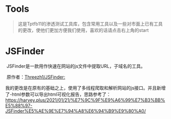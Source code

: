 # Tools

> 这是Tptfb11的渗透测试工具库，包含常用工具以及一些对市面上已有工具的更改，使他们更加方便我们使用，喜欢的话请点击右上角的start

# JSFinder

​	JSFinder是一款用作快速在网站的js文件中提取URL，子域名的工具。

​	原作者：[Threezh1/JSFinder:](https://github.com/Threezh1/JSFinder)

​	我的更改是在原有的基础之上，使用了多线程爬取和解析网站的js接口。并且新增了-html参数可以导出html可视化报告，思路参考了：https://harvey.plus/2021/01/21/%E7%9C%9F%E9%A6%99%E7%B3%BB%E5%88%97-JSFinder%E5%AE%9E%E7%94%A8%E6%94%B9%E9%80%A0/


